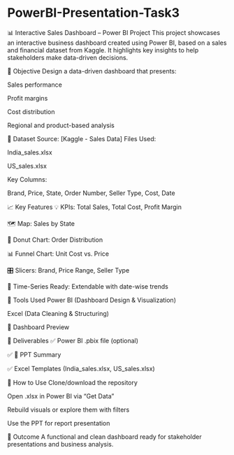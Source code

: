 # PowerBI-Presentation-Task3
📊 Interactive Sales Dashboard – Power BI Project
This project showcases an interactive business dashboard created using Power BI, based on a sales and financial dataset from Kaggle. It highlights key insights to help stakeholders make data-driven decisions.

📌 Objective
Design a data-driven dashboard that presents:

Sales performance

Profit margins

Cost distribution

Regional and product-based analysis

🧩 Dataset
Source: [Kaggle - Sales Data]
Files Used:

India_sales.xlsx

US_sales.xlsx

Key Columns:

Brand, Price, State, Order Number, Seller Type, Cost, Date

📈 Key Features
💡 KPIs: Total Sales, Total Cost, Profit Margin

🗺️ Map: Sales by State

🍩 Donut Chart: Order Distribution

📊 Funnel Chart: Unit Cost vs. Price

🎛️ Slicers: Brand, Price Range, Seller Type

📆 Time-Series Ready: Extendable with date-wise trends

📌 Tools Used
Power BI (Dashboard Design & Visualization)

Excel (Data Cleaning & Structuring)

📸 Dashboard Preview

📁 Deliverables
✅ Power BI .pbix file (optional)

✅ 📄 PPT Summary

✅ Excel Templates (India_sales.xlsx, US_sales.xlsx)

📍 How to Use
Clone/download the repository

Open .xlsx in Power BI via “Get Data”

Rebuild visuals or explore them with filters

Use the PPT for report presentation

🏁 Outcome
A functional and clean dashboard ready for stakeholder presentations and business analysis.
